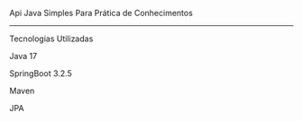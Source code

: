 Api Java Simples Para Prática de Conhecimentos
<hr>
Tecnologias Utilizadas
<p>Java 17</p>
<p>SpringBoot 3.2.5</p>
<p>Maven</p>
<p>JPA</p>
